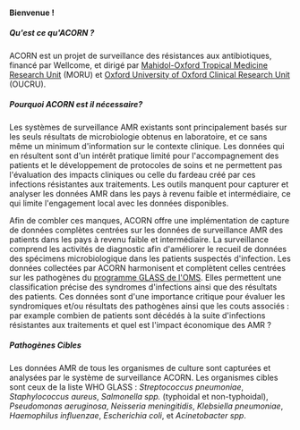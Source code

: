#### Bienvenue !

##### Qu'est ce qu'ACORN ?

ACORN est un projet de surveillance des résistances aux antibiotiques, financé par Wellcome, et dirigé par [Mahidol-Oxford Tropical Medicine Research Unit](https://www.tropmedres.ac) (MORU) et [Oxford University of Oxford Clinical Research Unit](http://www.oucru.org/) (OUCRU).

##### Pourquoi ACORN est il nécessaire?

Les systèmes de surveillance AMR existants sont principalement basés sur les seuls résultats de microbiologie obtenus en laboratoire, et ce sans même un minimum d'information sur le contexte clinique. Les données qui en résultent sont d'un intérêt pratique limité pour l'accompagnement des patients et le développement de protocoles de soins et ne permettent pas l'évaluation des impacts cliniques ou celle du fardeau créé par ces infections résistantes aux traitements. Les outils manquent pour capturer et analyser les données AMR dans les pays à revenu faible et intermédiaire, ce qui limite l'engagement local avec les données disponibles.

Afin de combler ces manques, ACORN offre une implémentation de capture de données complètes centrées sur les données de surveillance AMR des patients dans les pays à revenu faible et intermédiaire. La surveillance comprend les activités de diagnostic afin d'améliorer le recueil de données des spécimens microbiologique dans les patients suspectés d'infection. Les données collectées par ACORN harmonisent et complètent celles centrées sur les pathogènes du [programme GLASS de l'OMS](https://www.who.int/initiatives/glass). Elles permettent une classification précise des syndromes d'infections ainsi que des résultats des patients. Ces données sont d'une importance critique pour évaluer les syndromiques et/ou résultats des pathogènes ainsi que les couts associés : par example combien de patients sont décédés à la suite d'infections résistantes aux traitements et quel est l'impact économique des AMR ?

##### Pathogènes Cibles

Les données AMR de tous les organismes de culture sont capturées et analysées par le système de surveillance ACORN. Les organismes cibles sont ceux de la liste WHO GLASS : *Streptococcus pneumoniae*, *Staphylococcus aureus*, *Salmonella spp.* (typhoidal et  non-typhoidal), *Pseudomonas aeruginosa*, *Neisseria meningitidis*, *Klebsiella pneumoniae*, *Haemophilus influenzae*, *Escherichia coli*, et *Acinetobacter spp*.